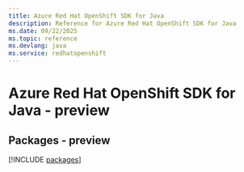 ```yaml
---
title: Azure Red Hat OpenShift SDK for Java
description: Reference for Azure Red Hat OpenShift SDK for Java
ms.date: 09/22/2025
ms.topic: reference
ms.devlang: java
ms.service: redhatopenshift
---
```

# Azure Red Hat OpenShift SDK for Java - preview
## Packages - preview
[!INCLUDE [packages](red-hat-openshift-index.md)]